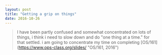 ```yaml
---
layout: post
title: "Getting a grip on things"
date: 2016-10-26
---
```

> I have been partly confused and somewhat concentrated on lots of things, i think i need to slow down and do "one thing at a time."
> for that settled. i am going to concentrate my time on completing [OS/161] (https://www.ops-class.org/slides/ "OS/161, 2016")
